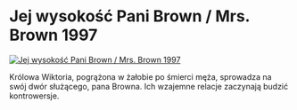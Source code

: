 Jej wysokość Pani Brown / Mrs. Brown 1997 
=============
[![Jej wysokość Pani Brown / Mrs. Brown 1997 ](http://vidos.pl/images/player.gif)](http://vidos.pl/jej-wysokosc-pani-brown-mrs-brown-1997)

 Królowa Wiktoria, pogrążona w żałobie po śmierci męża, sprowadza na swój dwór służącego, pana Browna. Ich wzajemne relacje zaczynają budzić kontrowersje. 
